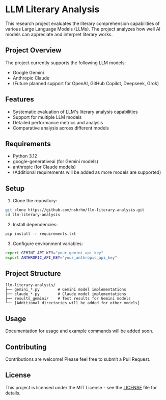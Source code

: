 # LLM Literary Analysis

This research project evaluates the literary comprehension capabilities of various Large Language Models (LLMs). The project analyzes how well AI models can appreciate and interpret literary works.

## Project Overview

The project currently supports the following LLM models:
- Google Gemini
- Anthropic Claude
- (Future planned support for OpenAI, GitHub Copilot, Deepseek, Grok)

## Features

- Systematic evaluation of LLM's literary analysis capabilities
- Support for multiple LLM models
- Detailed performance metrics and analysis
- Comparative analysis across different models

## Requirements

- Python 3.12
- google-generativeai (for Gemini models)
- anthropic (for Claude models)
- (Additional requirements will be added as more models are supported)

## Setup

1. Clone the repository:
```bash
git clone https://github.com/nshrhm/llm-literary-analysis.git
cd llm-literary-analysis
```

2. Install dependencies:
```bash
pip install -r requirements.txt
```

3. Configure environment variables:
```bash
export GEMINI_API_KEY="your_gemini_api_key"
export ANTHROPIC_API_KEY="your_anthropic_api_key"
```

## Project Structure

```
llm-literary-analysis/
├── gemini_*.py        # Gemini model implementations
├── claude_*.py        # Claude model implementations
├── results_gemini/    # Test results for Gemini models
└── [Additional directories will be added for other models]
```

## Usage

Documentation for usage and example commands will be added soon.

## Contributing

Contributions are welcome! Please feel free to submit a Pull Request.

## License

This project is licensed under the MIT License - see the [LICENSE](LICENSE) file for details.
